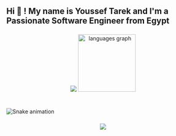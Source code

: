 <h2 align="left">Hi 👋 ! My name is Youssef Tarek and I'm a Passionate Software Engineer from Egypt</h2>

###

<div align="center">
  <img src="https://github-readme-stats.vercel.app/api?username=kallmejoe&count_private=true" />
  <img src="https://github-readme-stats.vercel.app/api/top-langs?username=kallmejoe&locale=en&hide_title=false&layout=compact&card_width=320&langs_count=5&theme=dracula&hide_border=false" height="150" alt="languages graph"  />
</div>

###

<br clear="both">

<img src="https://raw.githubusercontent.com/yousseftarek/yousseftarek/output/snake.svg" alt="Snake animation" />

###

<div align="center">
  <img src="https://profile-counter.glitch.me/yousseftarek/count.svg?"  />
</div>
